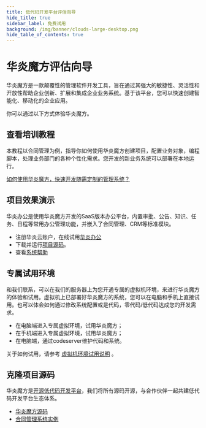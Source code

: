 ```yaml
---
title: 低代码开发平台评估向导
hide_title: true
sidebar_label: 免费试用
background: /img/banner/clouds-large-desktop.png
hide_table_of_contents: true
---
```


# 华炎魔方评估向导

华炎魔方是一款颠覆性的管理软件开发工具，旨在通过其强大的敏捷性、灵活性和开放性帮助企业创新、扩展和集成企业业务系统。基于该平台，您可以快速创建智能化、移动化的企业应用。

你可以通过以下方式体验华炎魔方。

## 查看培训教程

本教程以合同管理为例，指导你如何使用华炎魔方创建项目，配置业务对象，编程脚本，处理业务部门的各种个性化需求。您开发的新业务系统可以部署在本地运行。

[如何使用华炎魔方，快速开发随需定制的管理系统？](/developer/)

## 项目效果演示

华炎办公是使用华炎魔方开发的SaaS版本办公平台，内置审批、公告、知识、任务、日程等常用办公管理功能，并嵌入了合同管理、CRM等标准模块。

- 注册华炎云账户，在线试用[华炎办公](https://cn.steedos.com/)
- 下载并运行[项目源码](https://github.com/steedos/steedos-project-oa)。
- 查看[系统帮助](/help/)

## 专属试用环境

和我们联系，可以在我们的服务器上为您开通专属的虚拟机环境，来进行华炎魔方的体验和试用。虚拟机上已部署好华炎魔方的系统，您可以在电脑和手机上直接试用。也可以体会如何通过修改系统配置或是代码，零代码/低代码达成您的开发需求。

- 在电脑端进入专属虚拟环境，试用华炎魔方；
- 在手机端进入专属虚拟环境，试用华炎魔方；
- 在电脑端，通过codeserver维护代码和系统。

关于如何试用，请参考 [虚拟机环境试用说明](./try_vm/) 。

## 克隆项目源码

华炎魔方是[开源低代码开发平台](https://www.steedos.com/platform/)，我们将所有源码开源，与合作伙伴一起共建低代码开发平台生态体系。

- [华炎魔方源码](https://github.com/steedos/steedos-platform)
- [合同管理系统实例](https://github.com/steedos/steedos-contracts-app)

